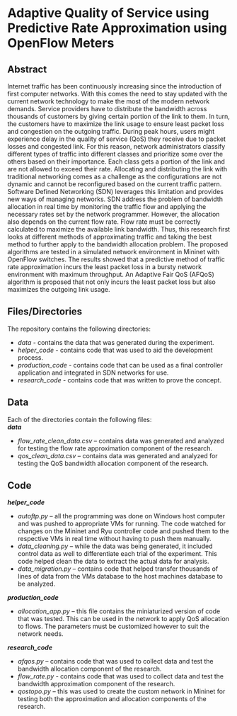 # Adaptive Quality of Service using Predictive Rate Approximation using OpenFlow Meters

## Abstract
Internet traffic has been continuously increasing since the introduction of first computer networks. With this comes the need to stay updated with the current network technology to make the most of the modern network demands. Service providers have to distribute the bandwidth across thousands of customers by giving certain portion of the link to them. In turn, the customers have to maximize the link usage to ensure least packet loss and congestion on the outgoing traffic. During peak hours, users might experience delay in the quality of service (QoS) they receive due to packet losses and congested link. For this reason, network administrators classify different types of traffic into different classes and prioritize some over the others based on their importance. Each class gets a portion of the link and are not allowed to exceed their rate. Allocating and distributing the link with traditional networking comes as a challenge as the configurations are not dynamic and cannot be reconfigured based on the current traffic pattern. Software Defined Networking (SDN) leverages this limitation and provides new ways of managing networks. SDN address the problem of bandwidth allocation in real time by monitoring the traffic flow and applying the necessary rates set by the network programmer. However, the allocation also depends on the current flow rate. Flow rate must be correctly calculated to maximize the available link bandwidth. Thus, this research first looks at different methods of approximating traffic and taking the best method to further apply to the bandwidth allocation problem. The proposed algorithms are tested in a simulated network environment in Mininet with OpenFlow switches. The results showed that a predictive method of traffic rate approximation incurs the least packet loss in a bursty network environment with maximum throughput. An Adaptive Fair QoS (AFQoS) algorithm is proposed that not only incurs the least packet loss but also maximizes the outgoing link usage.

## Files/Directories
The repository contains the following directories:
- *data* - contains the data that was generated during the experiment.
- *helper_code* - contains code that was used to aid the development process.
- *production_code* - contains code that can be used as a final controller application and integrated in SDN networks for use.
- *research_code* - contains code that was written to prove the concept.

## Data
Each of the directories contain the following files:  
***data***  
- *flow_rate_clean_data.csv* – contains data was generated and analyzed for testing the flow rate approximation component of the research.
- *qos_clean_data.csv* – contains data was generated and analyzed for testing the QoS bandwidth allocation component of the research.

## Code
***helper_code***  
- *autoftp.py* – all the programming was done on Windows host computer and was pushed to appropriate VMs for running. The code watched for changes on the Mininet and Ryu controller code and pushed them to the respective VMs in real time without having to push them manually.
- *data_cleaning.py* – while the data was being generated, it included control data as well to differentiate each trial of the experiment. This code helped clean the data to extract the actual data for analysis.
- *data_migration.py* – contains code that helped transfer thousands of lines of data from the VMs database to the host machines database to be analyzed.

***production_code***  
- *allocation_app.py* – this file contains the miniaturized version of code that was tested. This can be used in the network to apply QoS allocation to flows. The parameters must be customized however to suit the network needs.

***research_code***  
- *afqos.py* – contains code that was used to collect data and test the bandwidth allocation component of the research.
- *flow_rate.py* - contains code that was used to collect data and test the bandwidth approximation component of the research.
- *qostopo.py* – this was used to create the custom network in Mininet for testing both the approximation and allocation components of the research.
